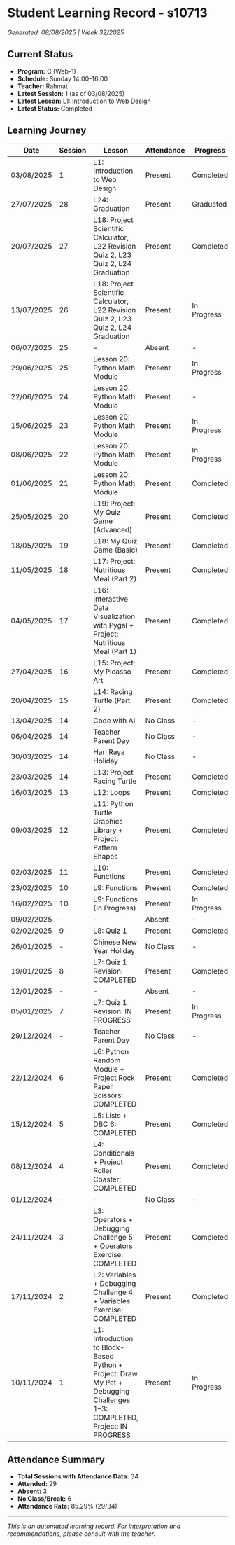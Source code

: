# Student Learning Record - s10713
*Generated: 08/08/2025 | Week 32/2025*

## Current Status
- **Program:** C (Web-1)
- **Schedule:** Sunday 14:00–16:00  
- **Teacher:** Rahmat
- **Latest Session:** 1 (as of 03/08/2025)
- **Latest Lesson:** L1: Introduction to Web Design
- **Latest Status:** Completed

## Learning Journey
| Date       | Session | Lesson                                                                                                                     | Attendance | Progress     |
|------------|---------|----------------------------------------------------------------------------------------------------------------------------|------------|--------------|
| 03/08/2025 | 1       | L1: Introduction to Web Design                                                                                             | Present    | Completed    |
| 27/07/2025 | 28      | L24: Graduation                                                                                                            | Present    | Graduated    |
| 20/07/2025 | 27      | L18: Project Scientific Calculator, L22 Revision Quiz 2, L23 Quiz 2, L24 Graduation                                       | Present    | Completed    |
| 13/07/2025 | 26      | L18: Project Scientific Calculator, L22 Revision Quiz 2, L23 Quiz 2, L24 Graduation                                       | Present    | In Progress  |
| 06/07/2025 | 25      | -                                                                                                                          | Absent     | -            |
| 29/06/2025 | 25      | Lesson 20: Python Math Module                                                                                              | Present    | In Progress  |
| 22/06/2025 | 24      | Lesson 20: Python Math Module                                                                                              | Present    | -            |
| 15/06/2025 | 23      | Lesson 20: Python Math Module                                                                                              | Present    | In Progress  |
| 08/06/2025 | 22      | Lesson 20: Python Math Module                                                                                              | Present    | In Progress  |
| 01/06/2025 | 21      | Lesson 20: Python Math Module                                                                                              | Present    | Completed    |
| 25/05/2025 | 20      | L19: Project: My Quiz Game (Advanced)                                                                                      | Present    | Completed    |
| 18/05/2025 | 19      | L18: My Quiz Game (Basic)                                                                                                  | Present    | Completed    |
| 11/05/2025 | 18      | L17: Project: Nutritious Meal (Part 2)                                                                                     | Present    | Completed    |
| 04/05/2025 | 17      | L16: Interactive Data Visualization with Pygal + Project: Nutritious Meal (Part 1)                                        | Present    | Completed    |
| 27/04/2025 | 16      | L15: Project: My Picasso Art                                                                                                | Present    | Completed    |
| 20/04/2025 | 15      | L14: Racing Turtle (Part 2)                                                                                                 | Present    | Completed    |
| 13/04/2025 | 14      | Code with AI                                                                                                               | No Class   | -            |
| 06/04/2025 | 14      | Teacher Parent Day                                                                                                         | No Class   | -            |
| 30/03/2025 | 14      | Hari Raya Holiday                                                                                                          | No Class   | -            |
| 23/03/2025 | 14      | L13: Project Racing Turtle                                                                                                 | Present    | Completed    |
| 16/03/2025 | 13      | L12: Loops                                                                                                                  | Present    | Completed    |
| 09/03/2025 | 12      | L11: Python Turtle Graphics Library + Project: Pattern Shapes                                                              | Present    | Completed    |
| 02/03/2025 | 11      | L10: Functions                                                                                                              | Present    | Completed    |
| 23/02/2025 | 10      | L9: Functions                                                                                                               | Present    | Completed    |
| 16/02/2025 | 10      | L9: Functions (In Progress)                                                                                                | Present    | In Progress  |
| 09/02/2025 | -       | -                                                                                                                          | Absent     | -            |
| 02/02/2025 | 9       | L8: Quiz 1                                                                                                                  | Present    | Completed    |
| 26/01/2025 | -       | Chinese New Year Holiday                                                                                                   | No Class   | -            |
| 19/01/2025 | 8       | L7: Quiz 1 Revision: COMPLETED                                                                                             | Present    | Completed    |
| 12/01/2025 | -       | -                                                                                                                          | Absent     | -            |
| 05/01/2025 | 7       | L7: Quiz 1 Revision: IN PROGRESS                                                                                           | Present    | In Progress  |
| 29/12/2024 | -       | Teacher Parent Day                                                                                                         | No Class   | -            |
| 22/12/2024 | 6       | L6: Python Random Module + Project Rock Paper Scissors: COMPLETED                                                          | Present    | Completed    |
| 15/12/2024 | 5       | L5: Lists + DBC 6: COMPLETED                                                                                                | Present    | Completed    |
| 08/12/2024 | 4       | L4: Conditionals + Project Roller Coaster: COMPLETED                                                                       | Present    | Completed    |
| 01/12/2024 | -       | -                                                                                                                          | No Class   | -            |
| 24/11/2024 | 3       | L3: Operators + Debugging Challenge 5 + Operators Exercise: COMPLETED                                                      | Present    | Completed    |
| 17/11/2024 | 2       | L2: Variables + Debugging Challenge 4 + Variables Exercise: COMPLETED                                                      | Present    | Completed    |
| 10/11/2024 | 1       | L1: Introduction to Block-Based Python + Project: Draw My Pet + Debugging Challenges 1–3: COMPLETED, Project: IN PROGRESS | Present    | In Progress  |

## Attendance Summary
- **Total Sessions with Attendance Data:** 34  
- **Attended:** 29  
- **Absent:** 3  
- **No Class/Break:** 6  
- **Attendance Rate:** 85.29% (29/34)

---
*This is an automated learning record. For interpretation and recommendations, please consult with the teacher.*
